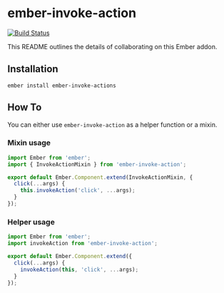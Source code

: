 # ember-invoke-action
[![Build Status](https://travis-ci.org/martndemus/ember-invoke-action.svg?branch=master)](https://travis-ci.org/martndemus/ember-invoke-action)

This README outlines the details of collaborating on this Ember addon.

## Installation

```
ember install ember-invoke-actions
```

## How To

You can either use `ember-invoke-action` as a helper function or a mixin.

### Mixin usage

```javascript
import Ember from 'ember';
import { InvokeActionMixin } from 'ember-invoke-action';

export default Ember.Component.extend(InvokeActionMixin, {
  click(...args) {
    this.invokeAction('click', ...args);
  }
});
```

### Helper usage

```javascript
import Ember from 'ember';
import invokeAction from 'ember-invoke-action';

export default Ember.Component.extend({
  click(...args) {
    invokeAction(this, 'click', ...args);
  }
});
```
